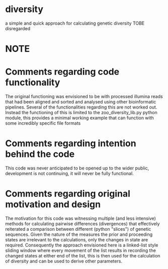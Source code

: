 # diversity
a simple and quick approach for calculating genetic diversity
TOBE disregarded

# NOTE
# Comments regarding code functionality
The original functioning was envisioned to be with processed illumina reads that had been aligned
and sorted and analysed using other bioinformatic pipelines. Several of the functionalities regarding
this are not worked out. Instead the functioning of this is limited to the zoo_diversity_lib.py python
module, this provides a minimal working example that can function with some incredibly specific file 
formats

# Comments regarding intention behind the code
This code was never anticipated to be opened up to the wider public, development is not continuing,
it will never be fully functional.

# Comments regarding original motivation and design
The motivation for this code was witnessing multiple (and less intensive) methods
for calculating pairwise differences (divergences) that effectively reiterated a comparison between
different (python "slices") of genetic sequences. Given the nature of the measures the prior and 
proceeding states are irrelevant to the calculations, only the changes in state are required.
Consequently the approach envisioned here is a linked-list style sliding window where every 
movement of the list results in recording the changed states at either end of the list, this
is then used for the calculation of diversity and can be used to derive other parameters.
